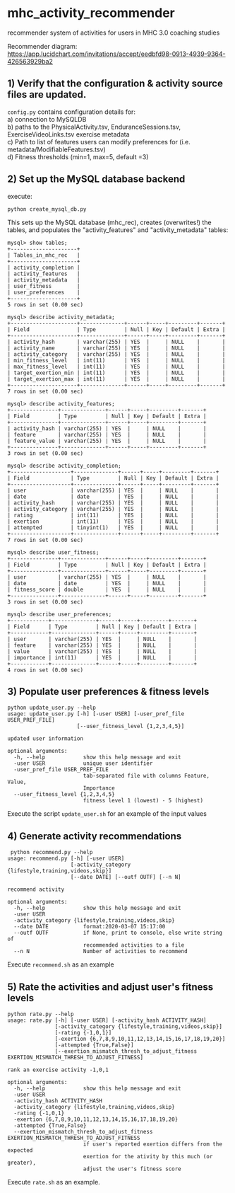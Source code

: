 # mhc_activity_recommender
recommender system of activities for users in MHC 3.0 coaching studies 

Recommender diagram: https://app.lucidchart.com/invitations/accept/eedbfd98-0913-4939-9364-426563929ba2


## 1) Verify that the configuration & activity source files are updated.

`config.py` contains configuration details for:  
a) connection to MySQLDB  
b) paths to the PhysicalActivity.tsv, EnduranceSessions.tsv, ExerciseVideoLinks.tsv exercise metadata  
c) Path to list of features users can modify preferences for (i.e.  metadata/ModifiableFeatures.tsv)  
d) Fitness thresholds (min=1, max=5, default =3)  

## 2) Set up the MySQL database backend

execute:

```
python create_mysql_db.py
```

This sets up the MySQL database (mhc_rec), creates (overwrites!) the tables, and populates the "activity_features" and "activity_metadata" tables:

```
mysql> show tables; 
+---------------------+
| Tables_in_mhc_rec   |
+---------------------+
| activity_completion |
| activity_features   |
| activity_metadata   |
| user_fitness        |
| user_preferences    |
+---------------------+
5 rows in set (0.00 sec)

mysql> describe activity_metadata; 
+---------------------+--------------+------+-----+---------+-------+
| Field               | Type         | Null | Key | Default | Extra |
+---------------------+--------------+------+-----+---------+-------+
| activity_hash       | varchar(255) | YES  |     | NULL    |       |
| activity_name       | varchar(255) | YES  |     | NULL    |       |
| activity_category   | varchar(255) | YES  |     | NULL    |       |
| min_fitness_level   | int(11)      | YES  |     | NULL    |       |
| max_fitness_level   | int(11)      | YES  |     | NULL    |       |
| target_exertion_min | int(11)      | YES  |     | NULL    |       |
| target_exertion_max | int(11)      | YES  |     | NULL    |       |
+---------------------+--------------+------+-----+---------+-------+
7 rows in set (0.00 sec)

mysql> describe activity_features; 
+---------------+--------------+------+-----+---------+-------+
| Field         | Type         | Null | Key | Default | Extra |
+---------------+--------------+------+-----+---------+-------+
| activity_hash | varchar(255) | YES  |     | NULL    |       |
| feature       | varchar(255) | YES  |     | NULL    |       |
| feature_value | varchar(255) | YES  |     | NULL    |       |
+---------------+--------------+------+-----+---------+-------+
3 rows in set (0.00 sec)

mysql> describe activity_completion; 
+-------------------+--------------+------+-----+---------+-------+
| Field             | Type         | Null | Key | Default | Extra |
+-------------------+--------------+------+-----+---------+-------+
| user              | varchar(255) | YES  |     | NULL    |       |
| date              | date         | YES  |     | NULL    |       |
| activity_hash     | varchar(255) | YES  |     | NULL    |       |
| activity_category | varchar(255) | YES  |     | NULL    |       |
| rating            | int(11)      | YES  |     | NULL    |       |
| exertion          | int(11)      | YES  |     | NULL    |       |
| attempted         | tinyint(1)   | YES  |     | NULL    |       |
+-------------------+--------------+------+-----+---------+-------+
7 rows in set (0.00 sec)

mysql> describe user_fitness; 
+---------------+--------------+------+-----+---------+-------+
| Field         | Type         | Null | Key | Default | Extra |
+---------------+--------------+------+-----+---------+-------+
| user          | varchar(255) | YES  |     | NULL    |       |
| date          | date         | YES  |     | NULL    |       |
| fitness_score | double       | YES  |     | NULL    |       |
+---------------+--------------+------+-----+---------+-------+
3 rows in set (0.00 sec)

mysql> describe user_preferences; 
+------------+--------------+------+-----+---------+-------+
| Field      | Type         | Null | Key | Default | Extra |
+------------+--------------+------+-----+---------+-------+
| user       | varchar(255) | YES  |     | NULL    |       |
| feature    | varchar(255) | YES  |     | NULL    |       |
| value      | varchar(255) | YES  |     | NULL    |       |
| importance | int(11)      | YES  |     | NULL    |       |
+------------+--------------+------+-----+---------+-------+
4 rows in set (0.00 sec)
```


## 3) Populate user preferences & fitness levels

```
python update_user.py --help 
usage: update_user.py [-h] [-user USER] [-user_pref_file USER_PREF_FILE]
                      [--user_fitness_level {1,2,3,4,5}]

updated user information

optional arguments:
  -h, --help            show this help message and exit
  -user USER            unique user identifier
  -user_pref_file USER_PREF_FILE
                        tab-separated file with columns Feature, Value,
                        Importance
  --user_fitness_level {1,2,3,4,5}
                        fitness level 1 (lowest) - 5 (highest)
```

Execute the script `update_user.sh` for an example of the input values 

## 4) Generate activity recommendations

```
 python recommend.py --help 
usage: recommend.py [-h] [-user USER]
                    [-activity_category {lifestyle,training,videos,skip}]
                    [--date DATE] [--outf OUTF] [--n N]

recommend activity

optional arguments:
  -h, --help            show this help message and exit
  -user USER
  -activity_category {lifestyle,training,videos,skip}
  --date DATE           format:2020-03-07 15:17:00
  --outf OUTF           if None, print to console, else write string of
                        recommended activities to a file
  --n N                 Number of activities to recommend
```

Execute `recommend.sh` as an example

## 5) Rate the activities and adjust user's fitness levels

```
python rate.py --help 
usage: rate.py [-h] [-user USER] [-activity_hash ACTIVITY_HASH]
               [-activity_category {lifestyle,training,videos,skip}]
               [-rating {-1,0,1}]
               [-exertion {6,7,8,9,10,11,12,13,14,15,16,17,18,19,20}]
               [-attempted {True,False}]
               [--exertion_mismatch_thresh_to_adjust_fitness EXERTION_MISMATCH_THRESH_TO_ADJUST_FITNESS]

rank an exercise activity -1,0,1

optional arguments:
  -h, --help            show this help message and exit
  -user USER
  -activity_hash ACTIVITY_HASH
  -activity_category {lifestyle,training,videos,skip}
  -rating {-1,0,1}
  -exertion {6,7,8,9,10,11,12,13,14,15,16,17,18,19,20}
  -attempted {True,False}
  --exertion_mismatch_thresh_to_adjust_fitness EXERTION_MISMATCH_THRESH_TO_ADJUST_FITNESS
                        if user's reported exertion differs from the expected
                        exertion for the ativity by this much (or greater),
                        adjust the user's fitness score

```
Execute `rate.sh` as an example.

